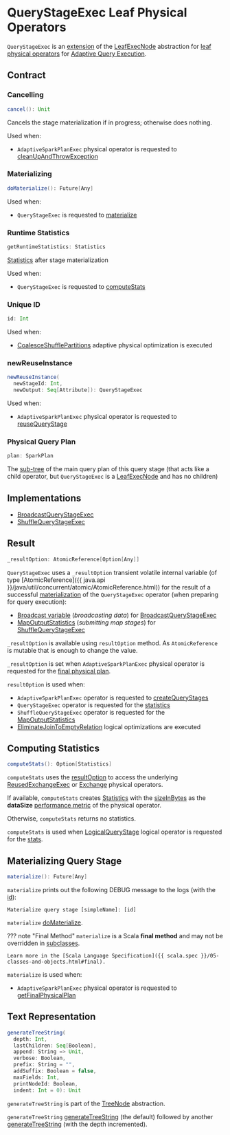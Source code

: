 # QueryStageExec Leaf Physical Operators

`QueryStageExec` is an [extension](#contract) of the [LeafExecNode](../physical-operators/SparkPlan.md#LeafExecNode) abstraction for [leaf physical operators](#implementations) for [Adaptive Query Execution](index.md).

## Contract

### <span id="cancel"> Cancelling

```scala
cancel(): Unit
```

Cancels the stage materialization if in progress; otherwise does nothing.

Used when:

* `AdaptiveSparkPlanExec` physical operator is requested to [cleanUpAndThrowException](AdaptiveSparkPlanExec.md#cleanUpAndThrowException)

### <span id="doMaterialize"> Materializing

```scala
doMaterialize(): Future[Any]
```

Used when:

* `QueryStageExec` is requested to [materialize](#materialize)

### <span id="getRuntimeStatistics"> Runtime Statistics

```scala
getRuntimeStatistics: Statistics
```

[Statistics](../logical-operators/Statistics.md) after stage materialization

Used when:

* `QueryStageExec` is requested to [computeStats](#computeStats)

### <span id="id"> Unique ID

```scala
id: Int
```

Used when:

* [CoalesceShufflePartitions](CoalesceShufflePartitions.md) adaptive physical optimization is executed

### <span id="newReuseInstance"> newReuseInstance

```scala
newReuseInstance(
  newStageId: Int,
  newOutput: Seq[Attribute]): QueryStageExec
```

Used when:

* `AdaptiveSparkPlanExec` physical operator is requested to [reuseQueryStage](AdaptiveSparkPlanExec.md#reuseQueryStage)

### <span id="plan"> Physical Query Plan

```scala
plan: SparkPlan
```

The [sub-tree](../physical-operators/SparkPlan.md) of the main query plan of this query stage (that acts like a child operator, but `QueryStageExec` is a [LeafExecNode](../physical-operators/SparkPlan.md#LeafExecNode) and has no children)

## Implementations

* <span id="BroadcastQueryStageExec"> [BroadcastQueryStageExec](BroadcastQueryStageExec.md)
* <span id="ShuffleQueryStageExec"> [ShuffleQueryStageExec](ShuffleQueryStageExec.md)

## <span id="resultOption"><span id="_resultOption"> Result

```scala
_resultOption: AtomicReference[Option[Any]]
```

`QueryStageExec` uses a `_resultOption` transient volatile internal variable (of type [AtomicReference]({{ java.api }}/java/util/concurrent/atomic/AtomicReference.html)) for the result of a successful [materialization](#materialize) of the `QueryStageExec` operator (when preparing for query execution):

* [Broadcast variable](BroadcastQueryStageExec.md#materializeWithTimeout) (_broadcasting data_) for [BroadcastQueryStageExec](BroadcastQueryStageExec.md)
* [MapOutputStatistics](ShuffleQueryStageExec.md#mapStats) (_submitting map stages_) for [ShuffleQueryStageExec](ShuffleQueryStageExec.md)

`_resultOption` is available using `resultOption` method. As `AtomicReference` is mutable that is enough to change the value.

`_resultOption` is set when `AdaptiveSparkPlanExec` physical operator is requested for the [final physical plan](AdaptiveSparkPlanExec.md#getFinalPhysicalPlan).

`resultOption` is used when:

* `AdaptiveSparkPlanExec` operator is requested to [createQueryStages](AdaptiveSparkPlanExec.md#createQueryStages)
* `QueryStageExec` operator is requested for the [statistics](#computeStats)
* `ShuffleQueryStageExec` operator is requested for the [MapOutputStatistics](ShuffleQueryStageExec.md#mapStats)
* [EliminateJoinToEmptyRelation](EliminateJoinToEmptyRelation.md) logical optimizations are executed

## <span id="computeStats"> Computing Statistics

```scala
computeStats(): Option[Statistics]
```

`computeStats` uses the [resultOption](#resultOption) to access the underlying [ReusedExchangeExec](../physical-operators/ReusedExchangeExec.md) or [Exchange](../physical-operators/Exchange.md) physical operators.

If available, `computeStats` creates [Statistics](../logical-operators/Statistics.md) with the [sizeInBytes](../logical-operators/Statistics.md#sizeInBytes) as the **dataSize** [performance metric](../physical-operators/SparkPlan.md#metrics) of the physical operator.

Otherwise, `computeStats` returns no statistics.

`computeStats` is used when [LogicalQueryStage](../adaptive-query-execution/LogicalQueryStage.md) logical operator is requested for the [stats](../adaptive-query-execution/LogicalQueryStage.md#computeStats).

## <span id="materialize"> Materializing Query Stage

```scala
materialize(): Future[Any]
```

`materialize` prints out the following DEBUG message to the logs (with the [id](#id)):

```text
Materialize query stage [simpleName]: [id]
```

`materialize` [doMaterialize](#doMaterialize).

??? note "Final Method"
    `materialize` is a Scala **final method** and may not be overridden in [subclasses](#implementations).

    Learn more in the [Scala Language Specification]({{ scala.spec }}/05-classes-and-objects.html#final).

`materialize` is used when:

* `AdaptiveSparkPlanExec` physical operator is requested to [getFinalPhysicalPlan](AdaptiveSparkPlanExec.md#getFinalPhysicalPlan)

## <span id="generateTreeString"> Text Representation

```scala
generateTreeString(
  depth: Int,
  lastChildren: Seq[Boolean],
  append: String => Unit,
  verbose: Boolean,
  prefix: String = "",
  addSuffix: Boolean = false,
  maxFields: Int,
  printNodeId: Boolean,
  indent: Int = 0): Unit
```

`generateTreeString` is part of the [TreeNode](../catalyst/TreeNode.md#generateTreeString) abstraction.

`generateTreeString` [generateTreeString](../catalyst/TreeNode.md#generateTreeString) (the default) followed by another [generateTreeString](../catalyst/TreeNode.md#generateTreeString) (with the depth incremented).
